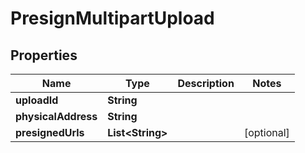 

# PresignMultipartUpload


## Properties

Name | Type | Description | Notes
------------ | ------------- | ------------- | -------------
**uploadId** | **String** |  | 
**physicalAddress** | **String** |  | 
**presignedUrls** | **List&lt;String&gt;** |  |  [optional]



